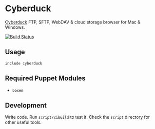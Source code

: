 # Cyberduck
[Cyberduck](http://cyberduck.ch/) FTP, SFTP, WebDAV & cloud
storage browser for Mac & Windows.

[![Build Status](https://travis-ci.org/Betterment/puppet-cyberduck.png)](https://travis-ci.org/Betterment/puppet-cyberduck)

## Usage

```puppet
include cyberduck
```

## Required Puppet Modules

* `boxen`

## Development

Write code. Run `script/cibuild` to test it. Check the `script`
directory for other useful tools.
